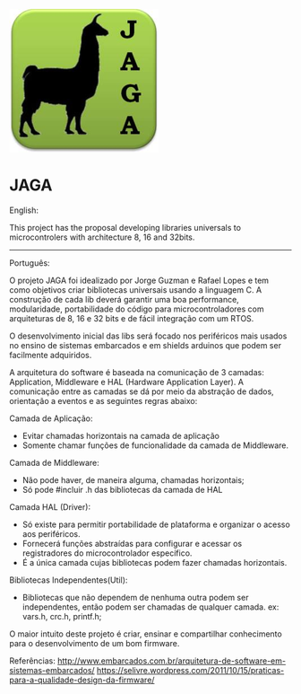 ![JAGA logo](https://github.com/JorgeGzm/JAGA/blob/master/docs/logo.jpg)

# JAGA 

English:

This project has the proposal developing libraries universals to  microcontrolers with architecture 8, 16 and 32bits.

-------------------------------------------------------------------------------------------------------------------

Português:

O projeto JAGA foi idealizado por Jorge Guzman e Rafael Lopes e tem como objetivos criar bibliotecas universais usando a linguagem C. A construção de cada lib deverá garantir uma boa performance, modularidade, portabilidade do código para microcontroladores com arquiteturas de 8, 16 e 32 bits e de fácil integração com um RTOS.

O desenvolvimento inicial das libs será focado nos periféricos mais usados no ensino de sistemas embarcados e em shields arduinos que podem ser facilmente adquiridos.

A arquitetura do software é baseada na comunicação de 3 camadas: Application, Middleware e HAL (Hardware Application Layer). A comunicação entre as camadas se dá por meio da abstração de dados, orientação a eventos e as seguintes regras abaixo:

Camada de Aplicação:
- Evitar chamadas horizontais na camada de aplicação
- Somente chamar funções de funcionalidade da camada de Middleware.

Camada de Middleware:
- Não pode haver, de maneira alguma, chamadas horizontais;
- Só pode #incluir .h das bibliotecas da camada de HAL

Camada HAL (Driver):
- Só existe para permitir portabilidade de plataforma e organizar o acesso aos periféricos.
- Fornecerá funções abstraídas para configurar e acessar os registradores do microcontrolador específico.
- É a única camada cujas bibliotecas podem fazer chamadas horizontais.

Bibliotecas Independentes(Util):
- Bibliotecas que não dependem de nenhuma outra podem ser independentes, então podem ser chamadas de qualquer camada. ex: vars.h, crc.h, printf.h;

O maior intuito deste projeto é criar, ensinar e compartilhar conhecimento para o desenvolvimento de um bom firmware.

Referências:
http://www.embarcados.com.br/arquitetura-de-software-em-sistemas-embarcados/
https://selivre.wordpress.com/2011/10/15/praticas-para-a-qualidade-design-da-firmware/
